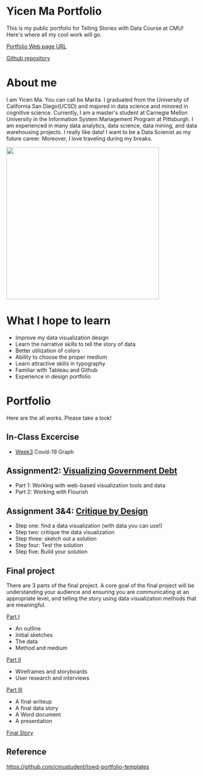 # Yicen Ma Portfolio
This is my public portfolio for Telling Stories with Data Course at CMU!  Here's where all my cool work will go. 

[Portfolio Web page URL](https://yicenma.github.io/tswd-portfolio/)

[Github repository](https://github.com/yicenma/tswd-portfolio/)

# About me
I am Yicen Ma. You can call be Marita. I graduated from the University of California San Diego(UCSD) and majored in data science and minored in cognitive science. Currently, I am a master's student at Carnegie Mellon University in the Information System Management Program at Pittsburgh. I am experienced in many data analytics, data science, data mining, and data warehousing projects. I really like data! I want to be a Data Scienist as my future career. Moreover, I love traveling during my breaks.

<img src="Yicen.jpg" width="400"/>


# What I hope to learn

- Improve my data visualization design
- Learn the narrative skills to tell the story of data
- Better utilization of colors
- Ability to choose the proper medium
- Learn attractive skills in typography
- Familiar with Tableau and Github
- Experience in design portfolio


# Portfolio
Here are the all works. Please take a look!


## In-Class Excercise
- [Week3](Week3-in-class.md) Covid-19 Graph

## Assignment2: [Visualizing Government Debt](visualizing-government-debt.md)
- Part 1: Working with web-based visualization tools and data
- Part 2: Working with Flourish

## Assignment 3&4: [Critique by Design](critique-by-design.md)
- Step one: find a data visualization (with data you can use!)
- Step two: critique the data visualization
- Step three: sketch out a solution
- Step four: Test the solution
- Step five: Build your solution

## Final project
There are 3 parts of the final project. A core goal of the final project will be understanding your audience and ensuring you are communicating at an appropriate level, and telling the story using data visualization methods that are meaningful.

[Part I](final-project-part-one.md)
- An outline
- Initial sketches
- The data
- Method and medium

[Part II](final-project-part-two.md)
- Wireframes and storyboards
- User research and interviews

[Part III](final-project-part-three.md)
- A final writeup
- A final data story 
- A Word document 
- A presentation

[Final Story](https://carnegiemellon.shorthandstories.com/breaking-the-cycle-overcoming-bad-habits-for-a-healthier-college-lifestyle/index.html)

## Reference

https://github.com/cmustudent/tswd-portfolio-templates
